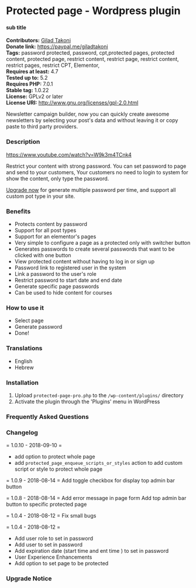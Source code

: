  
# Protected page - Wordpress plugin #

#### sub title ####  

**Contributors:** [Gilad Takoni](https://profiles.wordpress.org/giladtakoni)  
**Donate link:** https://paypal.me/giladtakoni  
**Tags:** password protected, password, cpt,protected pages, protected content, protected page, restrict content, restrict page, restrict content, restrict pages, restrict CPT, Elementor,  
**Requires at least:** 4.7  
**Tested up to:** 5.2  
**Requires PHP:** 7.0.1  
**Stable tag:** 1.0.22  
**License:** GPLv2 or later  
**License URI:** http://www.gnu.org/licenses/gpl-2.0.html   

Newsletter campaign builder, now you can quickly create awesome newsletters by selecting your post's data and without leaving it or copy paste to third party providers.

### Description ###  
https://www.youtube.com/watch?v=W9k3m4TCnk4

Restrict your content with strong password.
You can set password to page and send to your customers,
Your customers no need to login to system for show the content, only type the password.

[Upgrade now](https://protectedpage.dev/) for generate multiple password per time, and support all custom pot type in your site.

### Benefits ###  
* Protects content by password
* Support for all post types
* Support for an elementor's pages
* Very simple to configure a page as a protected only with switcher button
* Generates passwords to create several passwords that want to be clicked with one button
* View protected content without having to log in or sign up
* Password link to registered user in the system
* Link a password to the user's role
* Restrict password to start date and end date
* Generate specific page passwords
* Can be used to hide content for courses


### How to use it ###  
*   Select page
*   Generate password
*   Done!

### Translations ###  
* English
* Hebrew

### Installation ###  

1. Upload `protected-page-pro.php` to the `/wp-content/plugins/` directory
1. Activate the plugin through the 'Plugins' menu in WordPress

### Frequently Asked Questions ###  

### Changelog ###  
= 1.0.10 - 2018-09-10 =
* add option to protect whole page
* add `protected_page_enqueue_scripts_or_styles` action to add custom script or style to protect whole page

= 1.0.9 - 2018-08-14 =
Add toggle checkbox for display top admin bar button

= 1.0.8 - 2018-08-14 =
Add error message in page form
Add top admin bar button to specific protected page

= 1.0.4 - 2018-08-12 =
Fix small bugs

= 1.0.4 - 2018-08-12 =
* Add user role to set in password
* Add user to set in password
* Add expiration date (start time and ent time ) to set in password
* User Experience Enhancements
* Add option to set page to be protected

### Upgrade Notice ###  
